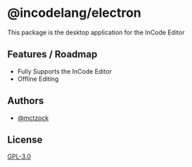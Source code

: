 # @incodelang/electron

This package is the desktop application for the InCode Editor

## Features / Roadmap
- Fully Supports the InCode Editor
- Offline Editing

## Authors

- [@mctzock](https://www.github.com/mctzock)


## License

[GPL-3.0](https://choosealicense.com/licenses/gpl-3.0/)

